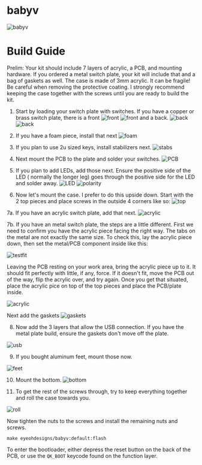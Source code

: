 # babyv

![babyv](https://i.imgur.com/iRUm9I5.jpg)

# Build Guide

Prelim: Your kit should include 7 layers of acrylic, a PCB, and mounting hardware. If you ordered a metal switch plate, your kit will include that and a bag of gaskets as well. The case is made of 3mm acrylic. It can be fragile! Be careful when removing the protective coating. I strongly recommend keeping the case together with the screws until you are ready to build the kit.

1. Start by loading your switch plate with switches. If you have a copper or brass switch plate, there is a front ![front](https://imgur.com/Xw7RRG9.jpg)
![front](https://imgur.com/fmvCMpN.jpg)
and a back. ![back](https://imgur.com/rO5r1PT.jpg)
![back](https://imgur.com/pNwvtZ9.jpg)

2. If you have a foam piece, install that next
![foam](https://imgur.com/NCm9kff.jpg)

3. If you plan to use 2u sized keys, install stabilizers next.
![stabs](https://i.imgur.com/k5sBkhG.jpg)

4. Next mount the PCB to the plate and solder your switches.
![PCB](https://imgur.com/Y6cZu9N.jpg)

5. If you plan to add LEDs, add those next. Ensure the positive side of the LED ( normally the longer leg) goes through the positive side for the LED and solder away.
![LED](https://imgur.com/5lwgMsH.jpg)
![polarity](https://imgur.com/WsaDuD6.jpg)

6. Now let's mount the case. I prefer to do this upside down. Start with the 2 top pieces and place screws in the outside 4 corners like so:
![top](https://imgur.com/yG30xCY.jpg)

7a. If you have an acrylic switch plate, add that next. 
![acrylic](https://imgur.com/gzaugVM.jpg)

7b. If you have an metal switch plate, the steps are a little different. First we need to confirm you have the acrylic piece facing the right way. The tabs on the metal are not exactly the same size. To check this, lay the acrylic piece down, then set the metal/PCB component inside like this:

![testfit](https://imgur.com/YXshQl6.jpg)

Leaving the PCB resting on your work area, bring the acrylic piece up to it. It should fit perfectly with little, if any, force. If it doesn't fit, move the PCB out of the way, flip the acrylic over, and try again. Once you get that situated, place the acrylic pice on top of the top pieces and place the PCB/plate inside.

![acrylic](https://imgur.com/KOWSrOL.jpg)

Next add the gaskets
![gaskets](https://imgur.com/OHPtqJ7.jpg)

8. Now add the 3 layers that allow the USB connection. If you have the metal plate build, ensure the gaskets don't move off the plate.

![usb](https://imgur.com/hCiRfFA.jpg)

9. If you bought aluminum feet, mount those now.

![feet](https://imgur.com/W8YwxPt.jpg)

10. Mount the bottom. 
![bottom](https://imgur.com/LYYBUjU.jpg)

11. To get the rest of the screws through, try to keep everything together and roll the case towards you.

![roll](https://imgur.com/ZvjLUCI.jpg)

Now tighten the nuts to the screws and install the remaining nuts and screws.

    make eyeohdesigns/babyv:default:flash
   
To enter the bootloader, either depress the reset button on the back of the PCB, or use the `QK_BOOT` keycode found on the function layer.


